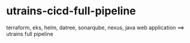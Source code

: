 # utrains-cicd-full-pipeline
terraform, eks, helm, datree, sonarqube, nexus, java web application ==> utrains full pipeline
